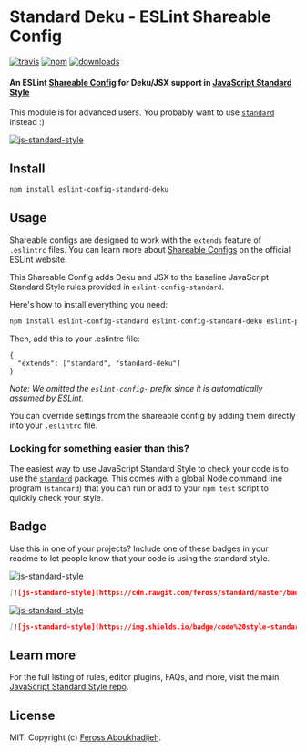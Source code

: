# Standard Deku - ESLint Shareable Config
[![travis][travis-image]][travis-url]
[![npm][npm-image]][npm-url]
[![downloads][downloads-image]][downloads-url]

[travis-image]: https://img.shields.io/travis/feross/eslint-config-standard-deku.svg?style=flat
[travis-url]: https://travis-ci.org/feross/eslint-config-standard-deku
[npm-image]: https://img.shields.io/npm/v/eslint-config-standard-deku.svg?style=flat
[npm-url]: https://npmjs.org/package/eslint-config-standard-deku
[downloads-image]: https://img.shields.io/npm/dm/eslint-config-standard-deku.svg?style=flat
[downloads-url]: https://npmjs.org/package/eslint-config-standard-deku

#### An ESLint [Shareable Config](http://eslint.org/docs/developer-guide/shareable-configs) for Deku/JSX support in [JavaScript Standard Style](https://github.com/feross/standard)

This module is for advanced users. You probably want to use [`standard`](https://github.com/feross/standard) instead :)

[![js-standard-style](https://cdn.rawgit.com/feross/standard/master/badge.svg)](https://github.com/feross/standard)

## Install

```bash
npm install eslint-config-standard-deku
```

## Usage

Shareable configs are designed to work with the `extends` feature of `.eslintrc` files.
You can learn more about
[Shareable Configs](http://eslint.org/docs/developer-guide/shareable-configs) on the
official ESLint website.

This Shareable Config adds Deku and JSX to the baseline JavaScript Standard Style rules
provided in `eslint-config-standard`.

Here's how to install everything you need:

```bash
npm install eslint-config-standard eslint-config-standard-deku eslint-plugin-deku
```

Then, add this to your .eslintrc file:

```
{
  "extends": ["standard", "standard-deku"]
}
```

*Note: We omitted the `eslint-config-` prefix since it is automatically assumed by ESLint.*

You can override settings from the shareable config by adding them directly into your
`.eslintrc` file.

### Looking for something easier than this?

The easiest way to use JavaScript Standard Style to check your code is to use the
[`standard`](https://github.com/feross/standard) package. This comes with a global
Node command line program (`standard`) that you can run or add to your `npm test` script
to quickly check your style.

## Badge

Use this in one of your projects? Include one of these badges in your readme to
let people know that your code is using the standard style.

[![js-standard-style](https://cdn.rawgit.com/feross/standard/master/badge.svg)](https://github.com/feross/standard)

```markdown
[![js-standard-style](https://cdn.rawgit.com/feross/standard/master/badge.svg)](https://github.com/feross/standard)
```

[![js-standard-style](https://img.shields.io/badge/code%20style-standard-brightgreen.svg?style=flat)](https://github.com/feross/standard)

```markdown
[![js-standard-style](https://img.shields.io/badge/code%20style-standard-brightgreen.svg?style=flat)](https://github.com/feross/standard)
```

## Learn more

For the full listing of rules, editor plugins, FAQs, and more, visit the main
[JavaScript Standard Style repo](https://github.com/feross/standard).

## License

MIT. Copyright (c) [Feross Aboukhadijeh](http://feross.org).
